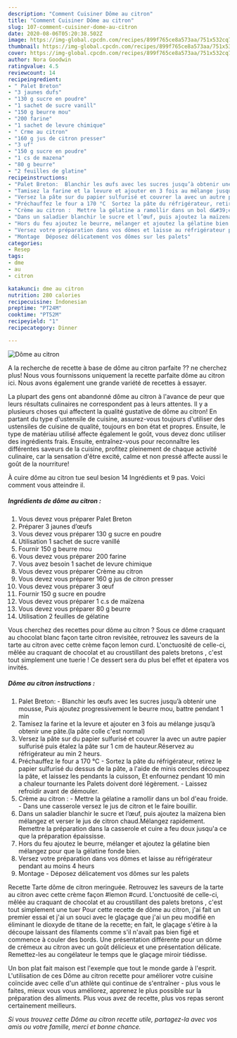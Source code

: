 ```yaml
---
description: "Comment Cuisiner Dôme au citron"
title: "Comment Cuisiner Dôme au citron"
slug: 107-comment-cuisiner-dome-au-citron
date: 2020-08-06T05:20:38.502Z
image: https://img-global.cpcdn.com/recipes/899f765ce8a573aa/751x532cq70/dome-au-citron-photo-principale-de-la-recette.jpg
thumbnail: https://img-global.cpcdn.com/recipes/899f765ce8a573aa/751x532cq70/dome-au-citron-photo-principale-de-la-recette.jpg
cover: https://img-global.cpcdn.com/recipes/899f765ce8a573aa/751x532cq70/dome-au-citron-photo-principale-de-la-recette.jpg
author: Nora Goodwin
ratingvalue: 4.5
reviewcount: 14
recipeingredient:
- " Palet Breton"
- "3 jaunes dufs"
- "130 g sucre en poudre"
- "1 sachet de sucre vanill"
- "150 g beurre mou"
- "200 farine"
- "1 sachet de levure chimique"
- " Crme au citron"
- "160 g jus de citron presser"
- "3 uf"
- "150 g sucre en poudre"
- "1 cs de mazena"
- "80 g beurre"
- "2 feuilles de glatine"
recipeinstructions:
- "Palet Breton:  Blanchir les œufs avec les sucres jusqu’à obtenir une mousse, Puis ajoutez progressivement le beurre mou, battre pendant 1 min"
- "Tamisez la farine et la levure et ajouter en 3 fois au mélange jusqu’à obtenir une pâte.(la pâte colle c&#39;est normal)"
- "Versez la pâte sur du papier sulfurisé et couvrer la avec un autre papier sulfurisé puis étalez la pâte sur 1 cm de hauteur.Réservez au réfrigérateur au min 2 heurs."
- "Préchauffez le four a 170 °C  Sortez la pâte du réfrigérateur, retirez le papier sulfurisé du dessus de la pâte, a l&#39;aide de minis cercles découpez la pâte, et laissez les pendants la cuisson, Et enfournez pendant 10 min a chaleur tournante les Palets doivent doré légèrement. Laissez refroidir avant de démouler."
- "Crème au citron :  Mettre la gélatine a ramollir dans un bol d&#39;eau froide.  Dans une casserole versez le jus de citron et le faire bouillir."
- "Dans un saladier blanchir le sucre et l’œuf, puis ajoutez la maïzena bien mélangez et verser le jus de citron chaud.Mélangez rapidement. Remettre la préparation dans la casserole et cuire a feu doux jusqu&#39;a ce que la préparation épaississe."
- "Hors du feu ajoutez le beurre, mélanger et ajoutez la gélatine bien mélangez pour que la gélatine fonde bien."
- "Versez votre préparation dans vos dômes et laisse au réfrigérateur pendant au moins 4 heurs"
- "Montage  Déposez délicatement vos dômes sur les palets"
categories:
- Resep
tags:
- dme
- au
- citron

katakunci: dme au citron 
nutrition: 280 calories
recipecuisine: Indonesian
preptime: "PT24M"
cooktime: "PT52M"
recipeyield: "1"
recipecategory: Dinner

---
```



![Dôme au citron](https://img-global.cpcdn.com/recipes/899f765ce8a573aa/751x532cq70/dome-au-citron-photo-principale-de-la-recette.jpg)

A la recherche de recette à base de dôme au citron parfaite ?? ne cherchez plus! Nous vous fournissons uniquement la recette parfaite dôme au citron ici. Nous avons également une grande variété de recettes à essayer.

La plupart des gens ont abandonné dôme au citron à l'avance de peur que leurs résultats culinaires ne correspondent pas à leurs attentes. Il y a plusieurs choses qui affectent la qualité gustative de dôme au citron! En partant du type d'ustensile de cuisine, assurez-vous toujours d'utiliser des ustensiles de cuisine de qualité, toujours en bon état et propres. Ensuite, le type de matériau utilisé affecte également le goût, vous devez donc utiliser des ingrédients frais. Ensuite, entraînez-vous pour reconnaître les différentes saveurs de la cuisine, profitez pleinement de chaque activité culinaire, car la sensation d'être excité, calme et non pressé affecte aussi le goût de la nourriture!

<!--inarticleads1-->

À cuire dôme au citron tue seul besion 14 Ingrédients et 9 pas. Voici comment vous atteindre il.

##### Ingrédients de dôme au citron :

1. Vous devez vous préparer  Palet Breton
1. Préparer 3 jaunes d’œufs
1. Vous devez vous préparer 130 g sucre en poudre
1. Utilisation 1 sachet de sucre vanillé
1. Fournir 150 g beurre mou
1. Vous devez vous préparer 200 farine
1. Vous avez besoin 1 sachet de levure chimique
1. Vous devez vous préparer  Crème au citron
1. Vous devez vous préparer 160 g jus de citron presser
1. Vous devez vous préparer 3 œuf
1. Fournir 150 g sucre en poudre
1. Vous devez vous préparer 1 c.s de maïzena
1. Vous devez vous préparer 80 g beurre
1. Utilisation 2 feuilles de gélatine


Vous cherchez des recettes pour dôme au citron ? Sous ce dôme craquant au chocolat blanc façon tarte citron revisitée, retrouvez les saveurs de la tarte au citron avec cette crème façon lemon curd. L&#39;onctuosité de celle-ci, mêlée au craquant de chocolat et au croustillant des palets bretons , c&#39;est tout simplement une tuerie ! Ce dessert sera du plus bel effet et épatera vos invités. 

<!--inarticleads2-->

##### Dôme au citron instructions :

1. Palet Breton:  - Blanchir les œufs avec les sucres jusqu’à obtenir une mousse, Puis ajoutez progressivement le beurre mou, battre pendant 1 min
1. Tamisez la farine et la levure et ajouter en 3 fois au mélange jusqu’à obtenir une pâte.(la pâte colle c&#39;est normal)
1. Versez la pâte sur du papier sulfurisé et couvrer la avec un autre papier sulfurisé puis étalez la pâte sur 1 cm de hauteur.Réservez au réfrigérateur au min 2 heurs.
1. Préchauffez le four a 170 °C  - Sortez la pâte du réfrigérateur, retirez le papier sulfurisé du dessus de la pâte, a l&#39;aide de minis cercles découpez la pâte, et laissez les pendants la cuisson, Et enfournez pendant 10 min a chaleur tournante les Palets doivent doré légèrement. - Laissez refroidir avant de démouler.
1. Crème au citron :  - Mettre la gélatine a ramollir dans un bol d&#39;eau froide.  - Dans une casserole versez le jus de citron et le faire bouillir.
1. Dans un saladier blanchir le sucre et l’œuf, puis ajoutez la maïzena bien mélangez et verser le jus de citron chaud.Mélangez rapidement. Remettre la préparation dans la casserole et cuire a feu doux jusqu&#39;a ce que la préparation épaississe.
1. Hors du feu ajoutez le beurre, mélanger et ajoutez la gélatine bien mélangez pour que la gélatine fonde bien.
1. Versez votre préparation dans vos dômes et laisse au réfrigérateur pendant au moins 4 heurs
1. Montage  - Déposez délicatement vos dômes sur les palets


Recette Tarte dôme de citron meringuée. Retrouvez les saveurs de la tarte au citron avec cette crème façon #lemon #curd. L&#39;onctuosité de celle-ci, mêlée au craquant de chocolat et au croustillant des palets bretons , c&#39;est tout simplement une tuer Pour cette recette de dôme au citron, j&#39;ai fait un premier essai et j&#39;ai un souci avec le glaçage que j&#39;ai un peu modifié en éliminant le dioxyde de titane de la recette; en fait, le glaçage s&#39;étire à la découpe laissant des filaments comme s&#39;il n&#39;avait pas bien figé et commence à couler des bords. Une présentation différente pour un dôme de crémeux au citron avec un goût délicieux et une présentation délicate. Remettez-les au congélateur le temps que le glaçage miroir tiédisse. 

<!--inarticleads1-->

<p>
Un bon plat fait maison est l'exemple que tout le monde garde à l'esprit. L'utilisation de ces Dôme au citron recette pour améliorer votre cuisine coïncide avec celle d'un athlète qui continue de s'entraîner - plus vous le faites, mieux vous vous améliorez, apprenez le plus possible sur la préparation des aliments. Plus vous avez de recette, plus vos repas seront certainement meilleurs.
</p>

<p>
<i>Si vous trouvez cette Dôme au citron recette utile, partagez-la avec vos amis ou votre famille, merci et bonne chance.</i>
</p>
